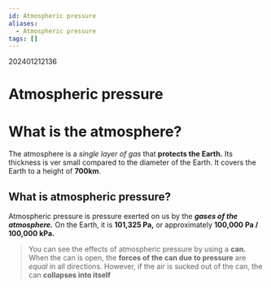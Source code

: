 ```yaml
---
id: Atmospheric pressure
aliases:
  - Atmospheric pressure
tags: []
---
```


202401212136
# Atmospheric pressure

# What is the atmosphere?

The atmosphere is a *single layer of gas* that **protects the Earth.** Its thickness is ver small compared to the diameter of the Earth. It covers the Earth to a height of **700km**.

## What is atmospheric pressure?

Atmospheric pressure is pressure exerted on us by the ***gases of the atmosphere.*** On the Earth, it is **101,325 Pa,** or approximately **100,000 Pa / 100,000 kPa.**

>You can see the effects of atmospheric pressure by using a **can.** When the can is open, the **forces of the can due to pressure** are *equal* in all directions. However, if the air is sucked out of the can, the can **collapses into itself** 

